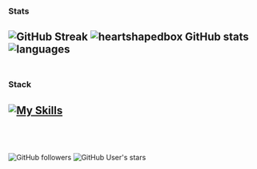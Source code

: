 ### Stats
![GitHub Streak](https://github-readme-streak-stats.herokuapp.com/?user=heartshapedbox&theme=tokyonight_duo&background=0d1117&fire=violet&hide_border=true&stroke=161d28)
![heartshapedbox GitHub stats](https://github-readme-stats.vercel.app/api?username=heartshapedbox&show_icons=true&hide_title=true&theme=tokyonight&bg_color=90,0d1117,161d28&hide_border=true) ![languages](https://github-readme-stats.vercel.app/api/top-langs/?username=heartshapedbox&hide_title=true&layout=compact&theme=tokyonight&bg_color=90,0d1117,161d28&hide_border=true)
<br />
<br />
-
### Stack
[![My Skills](https://skillicons.dev/icons?i=html,css,js,jquery,python,django,vscode,github,git,ps&perline=10&theme=dark)]()
<br />
<br />
-
<br />

![GitHub followers](https://img.shields.io/github/followers/heartshapedbox?color=5955E8&logo=github&style=flat) ![GitHub User's stars](https://img.shields.io/github/stars/heartshapedbox?color=5955E8&label=stars%20earned&logo=github&style=flat)

<!---
heartshapedbox/heartshapedbox is a ✨ special ✨ repository because its `README.md` (this file) appears on your GitHub profile.
You can click the Preview link to take a look at your changes.
--->
